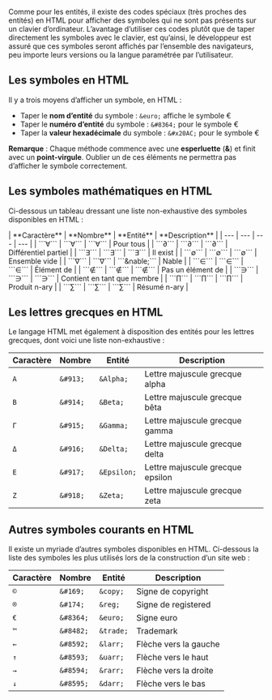Comme pour les entités, il existe des codes spéciaux (très proches des entités) en HTML pour afficher des symboles qui ne sont pas présents sur un clavier d’ordinateur. L’avantage d’utiliser ces codes plutôt que de taper directement les symboles avec le clavier, est qu’ainsi, le développeur est assuré que ces symboles seront affichés par l’ensemble des navigateurs, peu importe leurs versions ou la langue paramétrée par l’utilisateur.

## Les symboles en HTML

Il y a trois moyens d’afficher un symbole, en HTML :

- Taper le **nom d’entité** du symbole : ```&euro;``` affiche le symbole €
- Taper le **numéro d’entité** du symbole : ```&#8364;``` pour le symbole €
- Taper la **valeur hexadécimale** du symbole : ```&#x20AC;``` pour le symbole €

__Remarque__ : Chaque méthode commence avec une **esperluette** (**&**) et finit avec un **point-virgule**. Oublier un de ces éléments ne permettra pas d’afficher le symbole correctement.

## Les symboles mathématiques en HTML

Ci-dessous un tableau dressant une liste non-exhaustive des symboles disponibles en HTML :

<div style="overflow-x: scroll">
| **Caractère** | **Nombre** | **Entité** | **Description** |
| --- | --- | --- | --- |
| ```∀``` | ```&#8704;``` | ```&forall;``` | Pour tous |
| ```∂``` | ```&#8706;``` | ```&part;``` | Différentiel partiel |
| ```∃``` | ```&#8707;``` | ```&exist;``` | Il exist |
| ```∅``` | ```&#8709;``` | ```&empty;``` | Ensemble vide |
| ```∇``` | ```&#8711;``` | ```&nable;``` | Nable |
| ```∈``` | ```&#8712;``` | ```&isin;``` | Élément de |
| ```∉``` | ```&#8713;``` | ```&notin;``` | Pas un élément de |
| ```∋``` | ```&#8715;``` | ```&ni;``` | Contient en tant que membre |
| ```∏``` | ```&#8719;``` | ```&prod;``` | Produit n-ary |
| ```∑``` | ```&#8721;``` | ```&sum;``` | Résumé n-ary |
</div>

## Les lettres grecques en HTML

Le langage HTML met également à disposition des entités pour les lettres grecques, dont voici une liste non-exhaustive :

| **Caractère** | **Nombre** | **Entité** | **Description** |
| --- | --- | --- | --- |
| ```A``` | ```&#913;``` | ```&Alpha;``` | Lettre majuscule grecque alpha |
| ```B``` | ```&#914;``` | ```&Beta;``` | Lettre majuscule grecque bêta |
| ```Γ``` | ```&#915;``` | ```&Gamma;``` | Lettre majuscule grecque gamma |
| ```Δ``` | ```&#916;``` | ```&Delta;``` | Lettre majuscule grecque delta |
| ```Ε``` | ```&#917;``` | ```&Epsilon;``` | Lettre majuscule grecque epsilon |
| ```Ζ``` | ```&#918;``` | ```&Zeta;``` | Lettre majuscule grecque zeta |

## Autres symboles courants en HTML

Il existe un myriade d’autres symboles disponibles en HTML. Ci-dessous la liste des symboles les plus utilisés lors de la construction d’un site web :

| **Caractère** | **Nombre** | **Entité** | **Description** |
| --- | --- | --- | --- |
| ```©``` | ```&#169;``` | ```&copy;``` | Signe de copyright |
| ```®``` | ```&#174;``` | ```&reg;``` | Signe de registered |
| ```€``` | ```&#8364;``` | ```&euro;``` | Signe euro |
| ```™``` | ```&#8482;``` | ```&trade;``` | Trademark |
| ```←``` | ```&#8592;``` | ```&larr;``` | Flèche vers la gauche |
| ```↑``` | ```&#8593;``` | ```&uarr;``` | Flèche vers le haut |
| ```→``` | ```&#8594;``` | ```&rarr;``` | Flèche vers la droite |
| ```↓``` | ```&#8595;``` | ```&darr;``` | Flèche vers le bas |
